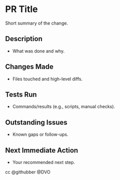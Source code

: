 # PR Title

Short summary of the change.

## Description
- What was done and why.

## Changes Made
- Files touched and high-level diffs.

## Tests Run
- Commands/results (e.g., scripts, manual checks).

## Outstanding Issues
- Known gaps or follow-ups.

## Next Immediate Action
- Your recommended next step.

cc @githubber @DVO

